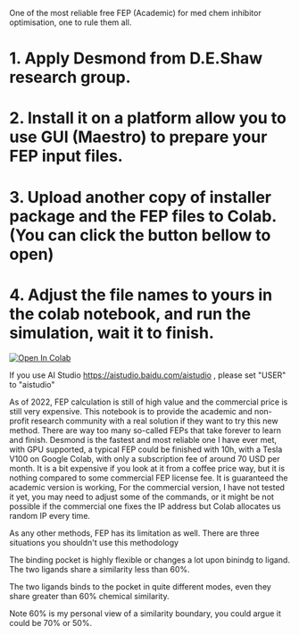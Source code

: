 
One of the most reliable free FEP (Academic) for med chem inhibitor optimisation, one to rule them all.

# 1. Apply Desmond from D.E.Shaw research group.
# 2. Install it on a platform allow you to use GUI (Maestro) to prepare your FEP input files.
# 3. Upload another copy of installer package and the FEP files to Colab. (You can click the button bellow to open)
# 4. Adjust the file names to yours in the colab notebook, and run the simulation, wait it to finish.


[![Open In Colab](https://colab.research.google.com/assets/colab-badge.svg)](https://colab.research.google.com/github/quantaosun/Install_and_Run_Desmond_Academic_FEP_on_Colab/blob/main/Run_Desmond_ligand_FEP_on_colab.ipynb)


If you use AI Studio https://aistudio.baidu.com/aistudio , please set "USER" to "aistudio"

As of 2022, FEP calculation is still of high value and the commercial price is still very expensive. This notebook is to provide the academic and non-profit research community with a real solution if they want to try this new method. There are way too many so-called FEPs that take forever to learn and finish. Desmond is the fastest and most reliable one I have ever met, with GPU supported, a typical FEP could be finished with 10h, with a Tesla V100 on Google Colab, with only a subscription fee of around 70 USD per month. It is a bit expensive if you look at it from a coffee price way, but it is nothing compared to some commercial FEP license fee. It is guaranteed the academic version is working, For the commercial version, I have not tested it yet, you may need to adjust some of the commands, or it might be not possible if the commercial one fixes the IP address but Colab allocates us random IP every time.

As any other methods, FEP has its limitation as well. There are three situations you shouldn't use this methodology

The binding pocket is highly flexible or changes a lot upon binindg to ligand.
The two ligands share a similarity less than 60%.

The two ligands binds to the pocket in quite different modes, even they share greater than 60% chemical similarity.

Note 60% is my personal view of a similarity boundary, you could argue it could be 70% or 50%.



